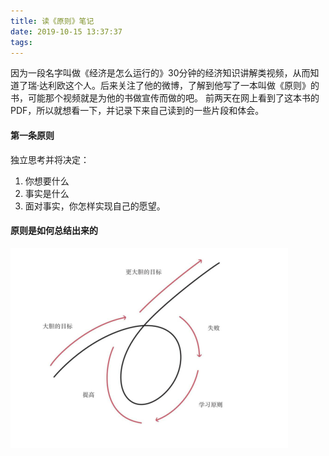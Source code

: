 ```yaml
---
title: 读《原则》笔记
date: 2019-10-15 13:37:37
tags:
---
```


因为一段名字叫做《经济是怎么运行的》30分钟的经济知识讲解类视频，从而知道了瑞·达利欧这个人。后来关注了他的微博，了解到他写了一本叫做《原则》的书，可能那个视频就是为他的书做宣传而做的吧。
前两天在网上看到了这本书的PDF，所以就想看一下，并记录下来自己读到的一些片段和体会。

<!-- more -->

#### 第一条原则
独立思考并将决定：
1. 你想要什么
2. 事实是什么
3. 面对事实，你怎样实现自己的愿望。

#### 原则是如何总结出来的
![](principle-notes/principle-1.png)

